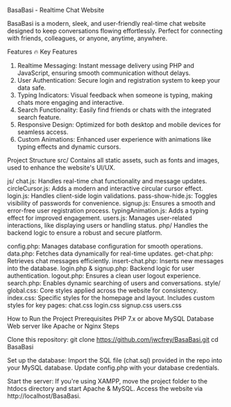 BasaBasi - Realtime Chat Website

BasaBasi is a modern, sleek, and user-friendly real-time chat website designed to keep conversations flowing effortlessly. Perfect for connecting with friends, colleagues, or anyone, anytime, anywhere.

Features
🔥 Key Features
1. Realtime Messaging:
Instant message delivery using PHP and JavaScript, ensuring smooth communication without delays.
2. User Authentication:
Secure login and registration system to keep your data safe.
3. Typing Indicators:
Visual feedback when someone is typing, making chats more engaging and interactive.
4. Search Functionality:
Easily find friends or chats with the integrated search feature.
5. Responsive Design:
Optimized for both desktop and mobile devices for seamless access.
6. Custom Animations:
Enhanced user experience with animations like typing effects and dynamic cursors.

Project Structure
src/
Contains all static assets, such as fonts and images, used to enhance the website's UI/UX.

js/
chat.js: Handles real-time chat functionality and message updates.
circleCursor.js: Adds a modern and interactive circular cursor effect.
login.js: Handles client-side login validations.
pass-show-hide.js: Toggles visibility of passwords for convenience.
signup.js: Ensures a smooth and error-free user registration process.
typingAnimation.js: Adds a typing effect for improved engagement.
users.js: Manages user-related interactions, like displaying users or handling status.
php/
Handles the backend logic to ensure a robust and secure platform.

config.php: Manages database configuration for smooth operations.
data.php: Fetches data dynamically for real-time updates.
get-chat.php: Retrieves chat messages efficiently.
insert-chat.php: Inserts new messages into the database.
login.php & signup.php: Backend logic for user authentication.
logout.php: Ensures a clean user logout experience.
search.php: Enables dynamic searching of users and conversations.
style/
global.css: Core styles applied across the website for consistency.
index.css: Specific styles for the homepage and layout.
Includes custom styles for key pages:
chat.css
login.css
signup.css
users.css

How to Run the Project
Prerequisites
PHP 7.x or above
MySQL Database
Web server like Apache or Nginx
Steps

Clone this repository:
git clone https://github.com/jwcfrey/BasaBasi.git
cd BasaBasi

Set up the database:
Import the SQL file (chat.sql) provided in the repo into your MySQL database.
Update config.php with your database credentials.

Start the server:
If you're using XAMPP, move the project folder to the htdocs directory and start Apache & MySQL.
Access the website via http://localhost/BasaBasi.
